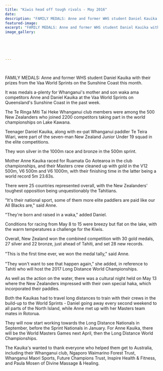 ```yaml
---
title: "Kiwis head off tough rivals - May 2016"
date: 
description: "FAMILY MEDALS: Anne and former WHS student Daniel Kauika with their prizes from the Vaa World Sprints on the Sunshine Coast this month, Wanganui Chronicle article on 21/5/16..."
featured-image: 
excerpt: "FAMILY MEDALS: Anne and former WHS student Daniel Kauika with their prizes from the Vaa World Sprints on the Sunshine Coast this month, Wanganui Chronicle article on 21/5/16..."
image_gallery:
	
	
	
	
	
---
```


<p>&nbsp;</p>
<p>FAMILY MEDALS: Anne and former WHS student Daniel Kauika with their prizes from the Vaa World Sprints on the Sunshine Coast this month.</p>
<p>It was medals a-plenty for Whanganui's mother and son waka ama competitors Anne and Daniel Kauika at the Vaa World Sprints on Queensland's Sunshine Coast in the past week.</p>
<p>The Te Ringa Miti Tai Heke Whanganui club members were among the 500 New Zealanders who joined 2200 competitors taking part in the world championships on Lake Kawana.</p>
<p>Teenager Daniel Kauika, along with ex-pat Whanganui paddler Te Teira Wiari, were part of the seven-man New Zealand Junior Under 19 squad in the elite competitions.</p>
<p>They won silver in the 1000m race and bronze in the 500m sprint.</p>
<p>Mother Anne Kauika raced for Ruamata Go Aotearoa in the club championships, and their Masters crew cleaned up with gold in the V12 500m, V6 500m and V6 1000m, with their finishing time in the latter being a world record 5m 23.63s.</p>
<p>There were 25 countries represented overall, with the New Zealanders' toughest opposition being unquestionably the Tahitians.</p>
<p>"It's their national sport, some of them more elite paddlers are paid like our All Blacks are," said Anne.</p>
<p>"They're born and raised in a waka," added Daniel.</p>
<p>Conditions for racing from May 8 to 15 were breezy but flat on the lake, with the warm temperatures a challenge for the Kiwis.</p>
<p>Overall, New Zealand won the combined competition with 30 gold medals, 27 silver and 22 bronze, just ahead of Tahiti, and set 28 new records.</p>
<p><span style="line-height: 1.5;">"This is the first time ever, we won the medal tally," said Anne.</span></p>
<p>"They won't want to see that happen again," she added, in reference to Tahiti who will host the 2017 Long Distance World Championships.</p>
<p>As well as the action on the water, there was a cultural night held on May 13 where the New Zealanders impressed with their own special haka, which incorporated their paddles.</p>
<p>Both the Kauikas had to travel long distances to train with their crews in the build-up to the World Sprints - Daniel going away every second weekend to all parts of the North Island, while Anne met up with her Masters team mates in Rotorua.</p>
<p>They will now start working towards the Long Distance Nationals in September, before the Sprint Nationals in January. For Anne Kauika, there will be the World Masters Games next April, then the Long Distance World Championships.</p>
<p>The Kauika's wanted to thank everyone who helped them get to Australia, including their Whanganui club, Ngaporo Waimarino Forest Trust, Whanganui Maori Sports, Future Champions Trust, Inspire Health &amp; Fitness, and Paula Mosen of Divine Massage &amp; Healing.</p>

